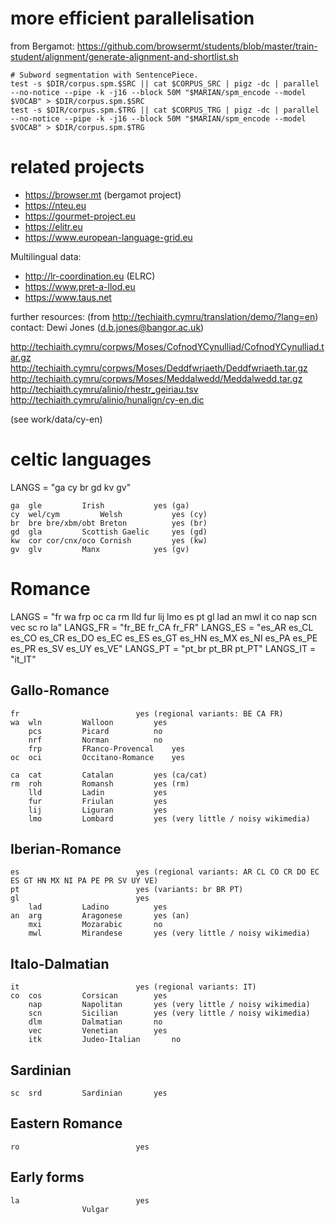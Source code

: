 

# more efficient parallelisation

from Bergamot:
https://github.com/browsermt/students/blob/master/train-student/alignment/generate-alignment-and-shortlist.sh

```
# Subword segmentation with SentencePiece.
test -s $DIR/corpus.spm.$SRC || cat $CORPUS_SRC | pigz -dc | parallel --no-notice --pipe -k -j16 --block 50M "$MARIAN/spm_encode --model $VOCAB" > $DIR/corpus.spm.$SRC
test -s $DIR/corpus.spm.$TRG || cat $CORPUS_TRG | pigz -dc | parallel --no-notice --pipe -k -j16 --block 50M "$MARIAN/spm_encode --model $VOCAB" > $DIR/corpus.spm.$TRG
```


# related projects

* https://browser.mt (bergamot project)
* https://nteu.eu
* https://gourmet-project.eu
* https://elitr.eu
* https://www.european-language-grid.eu

Multilingual data:

* http://lr-coordination.eu (ELRC)
* https://www.pret-a-llod.eu
* https://www.taus.net


further resources: (from http://techiaith.cymru/translation/demo/?lang=en)
contact: Dewi Jones (d.b.jones@bangor.ac.uk)

http://techiaith.cymru/corpws/Moses/CofnodYCynulliad/CofnodYCynulliad.tar.gz
http://techiaith.cymru/corpws/Moses/Deddfwriaeth/Deddfwriaeth.tar.gz
http://techiaith.cymru/corpws/Moses/Meddalwedd/Meddalwedd.tar.gz
http://techiaith.cymru/alinio/rhestr_geiriau.tsv
http://techiaith.cymru/alinio/hunalign/cy-en.dic

(see work/data/cy-en)



# celtic languages

LANGS = "ga cy br gd kv gv"


```
ga	gle			Irish			yes (ga)
cy	wel/cym			Welsh			yes (cy)
br	bre	bre/xbm/obt	Breton			yes (br)
gd	gla			Scottish Gaelic		yes (gd)
kw	cor	cor/cnx/oco	Cornish	 		yes (kw)
gv	glv			Manx			yes (gv)
```


# Romance

LANGS = "fr wa frp oc ca rm lld fur lij lmo es pt gl lad an mwl it co nap scn vec sc ro la"
LANGS_FR = "fr_BE fr_CA fr_FR"
LANGS_ES = "es_AR es_CL es_CO es_CR es_DO es_EC es_ES es_GT es_HN es_MX es_NI es_PA es_PE es_PR es_SV es_UY es_VE"
LANGS_PT = "pt_br pt_BR pt_PT"
LANGS_IT = "it_IT"


## Gallo-Romance

```
fr							yes (regional variants: BE CA FR)
wa	wln			Walloon			yes
	pcs			Picard			no
	nrf			Norman			no
	frp			FRanco-Provencal	yes
oc	oci			Occitano-Romance	yes

ca	cat			Catalan			yes (ca/cat)
rm	roh			Romansh			yes (rm)
	lld			Ladin			yes
	fur			Friulan			yes
	lij			Liguran			yes
	lmo			Lombard			yes (very little / noisy wikimedia)
```

## Iberian-Romance

```
es							yes (regional variants: AR CL CO CR DO EC ES GT HN MX NI PA PE PR SV UY VE)
pt							yes (variants: br BR PT)
gl							yes
	lad			Ladino			yes
an	arg			Aragonese		yes (an)
	mxi			Mozarabic		no
	mwl			Mirandese		yes (very little / noisy wikimedia)
```

## Italo-Dalmatian

```
it							yes (regional variants: IT)
co	cos			Corsican		yes
	nap			Napolitan		yes (very little / noisy wikimedia)
	scn			Sicilian		yes (very little / noisy wikimedia)
	dlm			Dalmatian		no
	vec			Venetian		yes
	itk			Judeo-Italian		no
```

## Sardinian

```
sc	srd			Sardinian		yes
```

## Eastern Romance

```
ro							yes
```

## Early forms

```
la							yes
				Vulgar
```